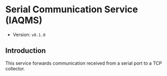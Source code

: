 # Serial Communication Service (IAQMS)

- Version: `v0.1.0`

## Introduction

This service forwards communication received from a serial port to a TCP collector.